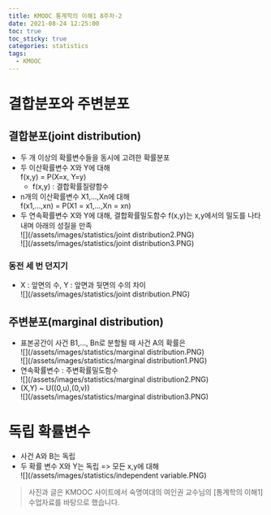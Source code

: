 ```yaml
---
title: KMOOC 통계학의 이해1 8주차-2
date: 2021-08-24 12:25:00
toc: true
toc_sticky: true
categories: statistics
tags:
  - KMOOC
---
```


# 결합분포와 주변분포

## 결합분포(joint distribution)
- 두 개 이상의 확률변수들을 동시에 고려한 확률분포
- 두 이산확률변수 X와 Y에 대해  
f(x,y) = P(X=x, Y=y)
  - f(x,y) : 결합확률질량함수
- n개의 이산확률변수 X1,...,Xn에 대해  
f(x1,...,xn) = P(X1 = x1,...,Xn = xn) 
- 두 연속확률변수 X와 Y에 대해, 결합확률밀도함수 f(x,y)는 x,y에서의 밀도를 나타내며 아래의 성질을 만족  
![](/assets/images/statistics/joint distribution2.PNG)    
![](/assets/images/statistics/joint distribution3.PNG)  

### 동전 세 번 던지기
- X : 앞면의 수, Y : 앞면과 뒷면의 수의 차이  
![](/assets/images/statistics/joint distribution.PNG)  

## 주변분포(marginal distribution)
- 표본공간이 사건 B1,..., Bn로 분할될 때 사건 A의 확률은  
![](/assets/images/statistics/marginal distribution.PNG)    
![](/assets/images/statistics/marginal distribution1.PNG)    
- 연속확률변수 : 주변확률밀도함수  
![](/assets/images/statistics/marginal distribution2.PNG)    
- (X,Y) ~ U((0,u),(0,v))  
![](/assets/images/statistics/marginal distribution3.PNG)    

# 독립 확률변수
- 사건 A와 B는 독립 
- 두 확률 변수 X와 Y는 독립 => 모든 x,y에 대해  
![](/assets/images/statistics/independent variable.PNG)    

> 사진과 글은 KMOOC 사이트에서 숙명여대의 여인권 교수님의 [통계학의 이해1] 수업자료를 바탕으로 했습니다.  
